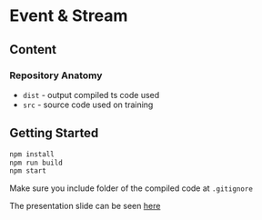 Event & Stream
===================

Content
-------
### Repository Anatomy

- `dist` - output compiled ts code used
- `src` - source code used on training

Getting Started
---------------

``` bash
npm install
npm run build
npm start
```
Make sure you include folder of the compiled code at `.gitignore`

The presentation slide can be seen [here](https://drive.google.com/open?id=1syJeebgaZM5UsN1WX_Jela1lkUAKYU92EkKVeXETShA)